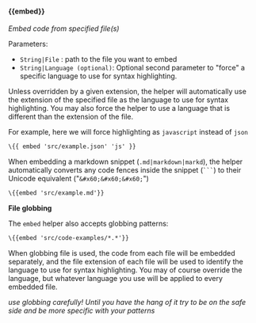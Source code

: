 #### \{{embed}}
_Embed code from specified file(s)_

Parameters:
* `String|File` : path to the file you want to embed
* `String|Language (optional)`: Optional second parameter to "force" a specific language to use for syntax highlighting.

Unless overridden by a given extension, the helper will automatically use the extension of the specified file as the language to use for syntax highlighting. You may also force the helper to use a language that is different than the extension of the file.

For example, here we will force highlighting as `javascript` instead of `json`

```html
\{{ embed 'src/example.json' 'js' }}
```

When embedding a markdown snippet (`.md|markdown|markd`), the helper automatically converts any code fences inside the snippet (```` ``` ````) to their Unicode equivalent ("`&#x60;&#x60;&#x60;`")

```html
\{{embed 'src/example.md'}}
```

**File globbing**

The `embed` helper also accepts globbing patterns:

```html
\{{embed 'src/code-examples/*.*'}}
```
When globbing file is used, the code from each file will be embedded separately, and the file extension of each file will be used to identify the language to use for syntax highlighting. You may of course override the language, but whatever language you use will be applied to every embedded file.

_use globbing carefully! Until you have the hang of it try to be on the safe side and be more specific with your patterns_
